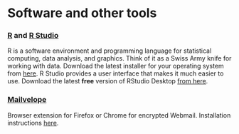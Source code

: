 # Software and other tools

### [R](http://www.r-project.org/) and [R Studio](http://www.rstudio.com/)
R is a software environment and programming language for statistical computing, data analysis, and graphics. Think of it as a Swiss Army knife for working with data. Download the latest installer for your operating system from [here](https://cran.rstudio.com/). R Studio provides a user interface that makes it much easier to use. Download the latest **free** version of RStudio Desktop [from here](http://www.rstudio.com/products/rstudio/download/).

### [Mailvelope](https://www.mailvelope.com/)

Browser extension for Firefox or Chrome for encrypted Webmail. Installation instructions [here](https://www.mailvelope.com/en/help).





